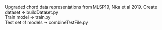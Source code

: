 Upgraded chord data representations from MLSP19, Nika et al 2019. 
Create dataset -> buildDataset.py  
Train model -> train.py  
Test set of models -> combineTestFile.py  
